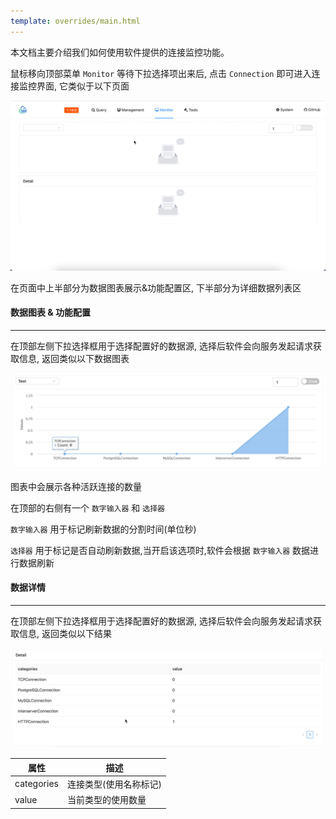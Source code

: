 ```yaml
---
template: overrides/main.html
---
```


本文档主要介绍我们如何使用软件提供的连接监控功能。

鼠标移向顶部菜单 `Monitor` 等待下拉选择项出来后, 点击 `Connection` 即可进入连接监控界面, 它类似于以下页面

![img.png](../../assets/images/others/monitor/connection/img.png)

在页面中上半部分为数据图表展示&功能配置区, 下半部分为详细数据列表区

#### 数据图表 & 功能配置

---

在顶部左侧下拉选择框用于选择配置好的数据源, 选择后软件会向服务发起请求获取信息, 返回类似以下数据图表

![img_1.png](../../assets/images/others/monitor/connection/img_1.png)

图表中会展示各种活跃连接的数量

在顶部的右侧有一个 `数字输入器` 和 `选择器`

`数字输入器` 用于标记刷新数据的分割时间(单位秒)

`选择器` 用于标记是否自动刷新数据,当开启该选项时,软件会根据 `数字输入器` 数据进行数据刷新

#### 数据详情

---

在顶部左侧下拉选择框用于选择配置好的数据源, 选择后软件会向服务发起请求获取信息, 返回类似以下结果

![img_2.png](../../assets/images/others/monitor/connection/img_2.png)

| 属性         | 描述           |
|------------|--------------|
| categories | 连接类型(使用名称标记) |
| value      | 当前类型的使用数量    |

